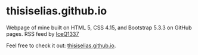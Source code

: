 # thisiselias.github.io
Webpage of mine built on HTML 5, CSS 4.15, and Bootstrap 5.3.3 on GitHub pages. RSS feed by [IceQ1337](https://github.com/IceQ1337/CS-RSS-Feed)

Feel free to check it out: [thisiselias.github.io](https://thisiselias.github.io/).
